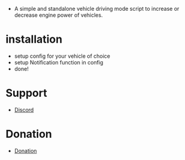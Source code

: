 - A simple and standalone vehicle driving mode script to increase or decrease engine power of vehicles.

# installation

- setup config for your vehicle of choice
- setup Notification function in config
- done!

# Support

- [Discord](https://discord.gg/ccMArCwrPV)

# Donation

- [Donation](https://swkeep.github.io)
